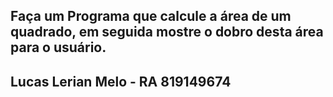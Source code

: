 ## Faça um Programa que calcule a área de um quadrado, em seguida mostre o dobro desta área para o usuário.



## Lucas Lerian Melo - RA 819149674 

